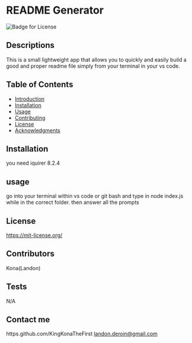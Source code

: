 # README Generator

![Badge for License](https://shields.io/badge/license-MIT-purple.svg)

## Descriptions

This is a small lightweight app that allows you to quickly and easily build a good and proper readme file simply from your terminal in your vs code.

## Table of Contents

- [Introduction](#introduction)
- [Installation](#installation)
- [Usage](#usage)
- [Contributing](#contributors)
- [License](#license)
- [Acknowledgments](#acknowledgments)

## Installation

you need iquirer 8.2.4

## usage

go into your terminal within vs code or git bash and type in node index.js while in the correct folder. then answer all the prompts

## License

https://mit-license.org/

## Contributors

Kona(Landon)

## Tests

N/A

## Contact me

https.github.com/KingKonaTheFirst
landon.deroin@gmail.com
